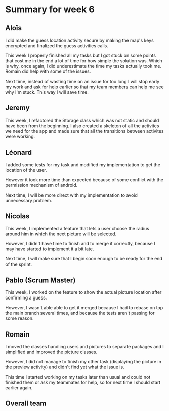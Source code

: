 # Summary for week 6


## Aloïs 

I did make the guess location activity secure by making the map's keys encrypted and finalized the guess activities calls.

This week I properly finished all my tasks but I got stuck on some points that cost me in the end a lot of time for how simple the solution was. Which is why, once again, I did underestimate the time my tasks actually took me. Romain did help with some of the issues. 

Next time, instead of wasting time on an issue for too long I will stop early my work and ask for help earlier so that my team members can help me see why I'm stuck. This way I will save time.

## Jeremy

This week, I refactored the Storage class which was not static and should  have been from the beginning. I also created a skeleton of all the activites we need for the app and made sure that all the transitions between activites were working.

## Léonard

I added some tests for my task and modified my implementation to get the location of the user.

However it took more time than expected because of some conflict with the permission mechanism of android.

Next time, I will be more direct with my implementation to avoid unnecessary problem.

## Nicolas

This week, I implemented a feature that lets a user choose the radius around him in which the next picture will be selected.

However, I didn't have time to finish and to merge it correctly, because I may have started to implement it a bit late.

Next time, I will make sure that I begin soon enough to be ready for the end of the sprint.

## Pablo (Scrum Master)

This week, I worked on the feature to show the actual picture location after confirming a guess.

However, I wasn't able able to get it merged because I had to rebase on top the main branch several times, and because the tests aren't passing for some reason.

## Romain 
I moved the classes handling users and pictures to separate packages and I simplified and improved the picture classes.

However, I did not manage to finish my other task (displaying the picture in the preview activity) and didn't find yet what the issue is.

This time I started working on my tasks later than usual and could not finished them or ask my teammates for help, so for next time I should start earlier again.

## Overall team

